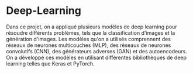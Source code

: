 # Deep-Learning
Dans ce projet, on a appliqué plusieurs modèles de deep learning pour résoudre différents problèmes, tels que la classification d'images et la génération d'images. Les modèles qu'on a utilisés comprennent des réseaux de neurones multicouches (MLP), des réseaux de neurones convolutifs (CNN), des générateurs adverses (GAN) et des autoencodeurs. On a développé ces modèles en utilisant différentes bibliothèques de deep learning telles que Keras et PyTorch.
